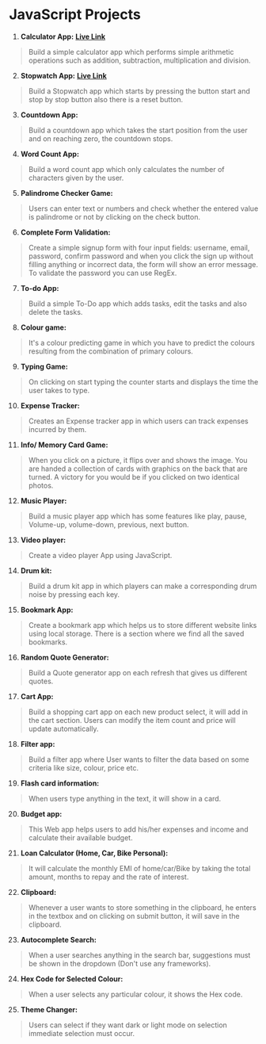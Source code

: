 # JavaScript Projects

1. **Calculator App:** **[Live Link](https://dom-apps.netlify.app/01-calculator/)**
> Build a simple calculator app which performs simple arithmetic operations such as addition, subtraction, multiplication and division.
2. **Stopwatch App:** **[Live Link](https://dom-apps.netlify.app/02-stopwatch/)**
> Build a Stopwatch app which starts by pressing the button start and stop by stop button also there is a reset button.
3. **Countdown App:**
> Build a countdown app which takes the start position from the user and on reaching zero, the countdown stops.
4. **Word Count App:**
> Build a word count app which only calculates the number of characters given by the user.
5. **Palindrome Checker Game:**
> Users can enter text or numbers and check whether the entered value is palindrome or not by clicking on the check button.
6. **Complete Form Validation:**
> Create a simple signup form with four input fields: username, email, password, confirm password and when you click the sign up without filling anything or incorrect data, the form will show an error message. To validate the password you can use RegEx. 
7. **To-do App:**
> Build a simple To-Do app which adds tasks, edit the tasks and also delete the tasks.
8. **Colour game:**
> It's a colour predicting game in which you have to predict the colours resulting from the combination of primary colours.
9. **Typing Game:**
> On clicking on start typing the counter starts and displays the time the user takes to type.
10. **Expense Tracker:**
> Creates an Expense tracker app in which users can track expenses incurred by them.
11. **Info/ Memory Card Game:**
> When you click on a picture, it flips over and shows the image. You are handed a collection of cards with graphics on the back that are turned. A victory for you would be if you clicked on two identical photos.
12. **Music Player:**
> Build a music player app which has some features like play, pause, Volume-up, volume-down, previous, next button.
13. **Video player:**
> Create a video player App using JavaScript.
14. **Drum kit:**
> Build a drum kit app in which players can make a corresponding drum noise by pressing each key.
15. **Bookmark App:**
> Create a bookmark app which helps us to store different website links using local storage. There is a section where we find all the saved bookmarks.
16. **Random Quote Generator:**
> Build a Quote generator app on each refresh that gives us different quotes.
17. **Cart App:** 
> Build a shopping cart app on each new product select, it will add in the cart section. Users can modify the item count and price will update automatically.
18. **Filter app:**
> Build a filter app where User wants to filter the data based on some criteria like size, colour, price etc.
19. **Flash card information:**
> When users type anything in the text, it will show in a card.
20. **Budget app:**
> This Web app helps users to add his/her expenses and income and calculate their available budget.
21. **Loan Calculator (Home, Car, Bike Personal):**
> It will calculate the monthly EMI of home/car/Bike by taking the total amount, months to repay and the rate of interest.
22. **Clipboard:**
> Whenever a user wants to store something in the clipboard, he enters in the textbox and on clicking on submit button, it will save in the clipboard.
23. **Autocomplete Search:**
> When a user searches anything in the search bar, suggestions must be shown in the dropdown (Don't use any frameworks).
24. **Hex Code for Selected Colour:**
> When a user selects any particular colour, it shows the Hex code.
25. **Theme Changer:**
> Users can select if they want dark or light mode on selection immediate selection must occur.